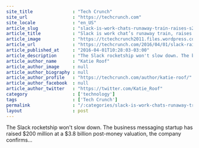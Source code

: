 ```yaml
---
site_title               : "Tech Crunch"
site_url                 : "https://techcrunch.com"
site_locale              : "en_US"
article_slug             : "slack-is-work-chats-runaway-train-raises-s200m-at-s3-8b"
article_title            : "Slack is work chat’s runaway train, raises $200M at $3.8B"
article_image            : "https://tctechcrunch2011.files.wordpress.com/2016/01/slack-hq.jpg?w=764&h=400&crop=1"
article_url              : "https://techcrunch.com/2016/04/01/slack-raises-200m-at-3-8b-valuation-for-business-messaging/"
article_published_at     : "2016-04-01T10:28:03-03:00"
article_description      : "The Slack rocketship won't slow down. The business messaging startup has raised $200 million at a $3.8 billion post-money valuation, the company confirms..."
article_author_name      : "Katie Roof"
article_author_image     : null
article_author_biography : null
article_author_profile   : "https://techcrunch.com/author/katie-roof/"
article_author_facebook  : null
article_author_twitter   : "https://twitter.com/Katie_Roof"
category                 : ['technology']
tags                     : ['Tech Crunch']
permalink                : "/:categories/slack-is-work-chats-runaway-train-raises-s200m-at-s3-8b/"
layout                   : post
---
```


The Slack rocketship won't slow down. The business messaging startup has raised $200 million at a $3.8 billion post-money valuation, the company confirms...
